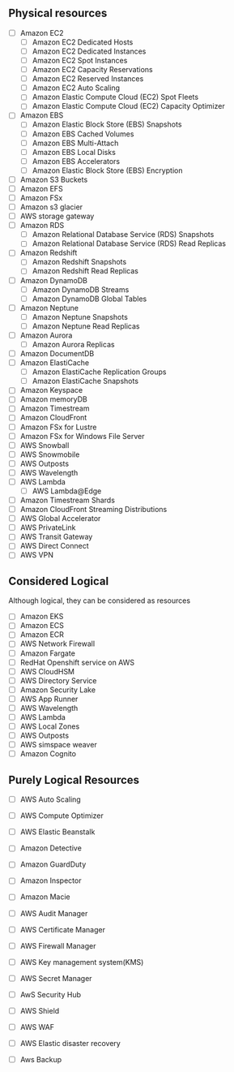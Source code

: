 ## Physical resources

- [ ] Amazon EC2
    - [ ] Amazon EC2 Dedicated Hosts
    - [ ] Amazon EC2 Dedicated Instances
    - [ ] Amazon EC2 Spot Instances
    - [ ] Amazon EC2 Capacity Reservations
    - [ ] Amazon EC2 Reserved Instances
    - [ ] Amazon EC2 Auto Scaling
    - [ ] Amazon Elastic Compute Cloud (EC2) Spot Fleets
    - [ ] Amazon Elastic Compute Cloud (EC2) Capacity Optimizer
- [ ] Amazon EBS
    - [ ] Amazon Elastic Block Store (EBS) Snapshots
    - [ ] Amazon EBS Cached Volumes
    - [ ] Amazon EBS Multi-Attach
    - [ ] Amazon EBS Local Disks
    - [ ] Amazon EBS Accelerators
    - [ ] Amazon Elastic Block Store (EBS) Encryption
- [ ] Amazon S3 Buckets
- [ ] Amazon EFS
- [ ] Amazon FSx
- [ ] Amazon s3 glacier
- [ ] AWS storage gateway
- [ ] Amazon RDS
    - [ ] Amazon Relational Database Service (RDS) Snapshots
    - [ ] Amazon Relational Database Service (RDS) Read Replicas
- [ ] Amazon Redshift
    - [ ] Amazon Redshift Snapshots
    - [ ] Amazon Redshift Read Replicas
- [ ] Amazon DynamoDB
    - [ ] Amazon DynamoDB Streams
    - [ ] Amazon DynamoDB Global Tables
- [ ] Amazon Neptune
    - [ ] Amazon Neptune Snapshots
    - [ ] Amazon Neptune Read Replicas
- [ ] Amazon Aurora
    - [ ] Amazon Aurora Replicas
- [ ] Amazon DocumentDB
- [ ] Amazon ElastiCache
    - [ ] Amazon ElastiCache Replication Groups
    - [ ] Amazon ElastiCache Snapshots
- [ ] Amazon Keyspace
- [ ] Amazon memoryDB
- [ ] Amazon Timestream
- [ ] Amazon CloudFront
- [ ] Amazon FSx for Lustre
- [ ] Amazon FSx for Windows File Server
- [ ] AWS Snowball
- [ ] AWS Snowmobile
- [ ] AWS Outposts
- [ ] AWS Wavelength
- [ ] AWS Lambda
    - [ ] AWS Lambda@Edge
- [ ] Amazon Timestream Shards
- [ ] Amazon CloudFront Streaming Distributions
- [ ] AWS Global Accelerator
- [ ] AWS PrivateLink
- [ ] AWS Transit Gateway
- [ ] AWS Direct Connect
- [ ] AWS VPN

## Considered Logical

Although logical, they can be considered as resources

- [ ] Amazon EKS
- [ ] Amazon ECS
- [ ] Amazon ECR
- [ ] AWS Network Firewall
- [ ] Amazon Fargate
- [ ] RedHat Openshift service on AWS
- [ ] AWS CloudHSM
- [ ] AWS Directory Service
- [ ] Amazon Security Lake
- [ ] AWS App Runner
- [ ] AWS Wavelength
- [ ] AWS Lambda
- [ ] AWS Local Zones
- [ ] AWS Outposts
- [ ] AWS simspace weaver
- [ ] Amazon Cognito

## Purely Logical Resources

- [ ] AWS Auto Scaling
- [ ] AWS Compute Optimizer
- [ ] AWS Elastic Beanstalk
- [ ] Amazon Detective
- [ ] Amazon GuardDuty
- [ ] Amazon Inspector
- [ ] Amazon Macie
- [ ] AWS Audit Manager
- [ ] AWS Certificate Manager
- [ ] AWS Firewall Manager
- [ ] AWS Key management system(KMS)
- [ ] AWS Secret Manager
- [ ] AwS Security Hub
- [ ] AWS Shield
- [ ] AWS WAF
- [ ] AWS Elastic disaster recovery
- [ ] Aws Backup


